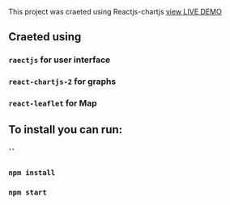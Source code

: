 This project was craeted using Reactjs-chartjs [view LIVE DEMO ](https://github.com/facebook/create-react-app)

## Craeted using

### `raectjs` for user interface

### `react-chartjs-2` for graphs

### `react-leaflet` for Map

## To install you can run:

### ``

### `npm install`

### `npm start`
